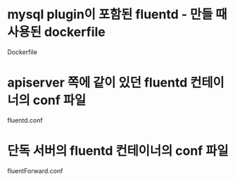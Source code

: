 
# mysql plugin이 포함된 fluentd - 만들 때 사용된 dockerfile
Dockerfile  

# apiserver 쪽에 같이 있던 fluentd 컨테이너의 conf 파일
fluentd.conf  

# 단독 서버의 fluentd 컨테이너의 conf 파일
fluentForward.conf  